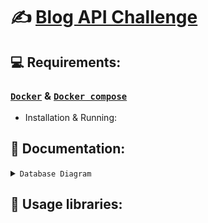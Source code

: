 # ✍️ [Blog API Challenge](https://github.com/wesleybertipaglia/backend-challenges/blob/main/challenges/junior/api-blog.md)

## 💻 Requirements:

### [`Docker`](https://www.docker.com/) & [`Docker compose`](https://docs.docker.com/compose/)

- Installation & Running:

## 📜 Documentation:

<details>
    <summary><code>Database Diagram</code></summary>

<img src="https://i.imgur.com/wGU5L0H.png">

</details>

## 🐍 Usage libraries: